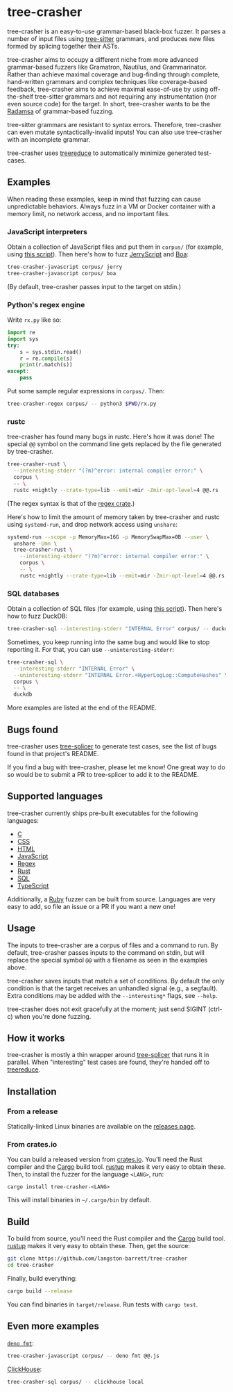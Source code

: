 # tree-crasher

tree-crasher is an easy-to-use grammar-based black-box fuzzer. It parses a
number of input files using [tree-sitter][tree-sitter] grammars, and produces
new files formed by splicing together their ASTs.

tree-crasher aims to occupy a different niche from more advanced grammar-based 
fuzzers like Gramatron, Nautilus, and Grammarinator. Rather than achieve
maximal coverage and bug-finding through complete, hand-written grammars and
complex techniques like coverage-based feedback, tree-crasher aims to achieve
maximal ease-of-use by using off-the-shelf tree-sitter grammars and not
requiring any instrumentation (nor even source code) for the target. In short,
tree-crasher wants to be the [Radamsa][radamsa] of grammar-based fuzzing.

tree-sitter grammars are resistant to syntax errors. Therefore, tree-crasher
can even mutate syntactically-invalid inputs! You can also use tree-crasher
with an incomplete grammar.

tree-crasher uses [treereduce][treereduce] to automatically minimize generated
test-cases.

## Examples

When reading these examples, keep in mind that fuzzing can cause unpredictable
behaviors. Always fuzz in a VM or Docker container with a memory limit, no
network access, and no important files.

### JavaScript interpreters

Obtain a collection of JavaScript files and put them in `corpus/` (for
example, using [this script](./scripts/corpora/js.sh)). Then here's how to fuzz
[JerryScript][jerryscript] and [Boa][boa]:

```sh
tree-crasher-javascript corpus/ jerry
tree-crasher-javascript corpus/ boa
```

(By default, tree-crasher passes input to the target on stdin.)

[boa]: https://github.com/boa-dev/boa
[jerryscript]: https://github.com/jerryscript-project/jerryscript

### Python's regex engine

Write `rx.py` like so:
```python
import re
import sys
try:
    s = sys.stdin.read()
    r = re.compile(s)
    print(r.match(s))
except:
    pass
```

Put some sample regular expressions in `corpus/`. Then:
```sh
tree-crasher-regex corpus/ -- python3 $PWD/rx.py
```

### rustc

tree-crasher has found many bugs in rustc. Here's how it was done! The special
`@@` symbol on the command line gets replaced by the file generated by
tree-crasher.

```sh
tree-crasher-rust \
  --interesting-stderr "(?m)^error: internal compiler error:" \
  corpus \ 
  -- \
  rustc +nightly --crate-type=lib --emit=mir -Zmir-opt-level=4 @@.rs
```

(The regex syntax is that of the
[regex crate](https://docs.rs/regex/latest/regex/).)

Here's how to limit the amount of memory taken by tree-crasher and rustc using
`systemd-run`, and drop network access using `unshare`:

```sh
systemd-run --scope -p MemoryMax=16G -p MemorySwapMax=0B --user \
  unshare -Umn \
  tree-crasher-rust \
    --interesting-stderr "(?m)^error: internal compiler error:" \
    corpus \
    -- \
    rustc +nightly --crate-type=lib --emit=mir -Zmir-opt-level=4 @@.rs
```

### SQL databases

Obtain a collection of SQL files (for example, using
[this script](./scripts/corpora/sql.sh)). Then here's how to fuzz DuckDB:

```sh
tree-crasher-sql --interesting-stderr "INTERNAL Error" corpus/ -- duckdb
```

Sometimes, you keep running into the same bug and would like to stop reporting
it. For that, you can use `--uninteresting-stderr`:
```sh
tree-crasher-sql \
  --interesting-stderr "INTERNAL Error" \
  --uninteresting-stderr "INTERNAL Error.+HyperLogLog::ComputeHashes" \
  corpus \
  -- \
  duckdb
```

More examples are listed at the end of the README.

## Bugs found

tree-crasher uses [tree-splicer][tree-splicer] to generate test cases, see the
list of bugs found in that project's README.

If you find a bug with tree-crasher, please let me know! One great way to do so
would be to submit a PR to tree-splicer to add it to the README.

## Supported languages

tree-crasher currently ships pre-built executables for the following languages:

- [C](./crates/tree-crasher-c)
- [CSS](./crates/tree-crasher-css)
- [HTML](./crates/tree-crasher-html)
- [JavaScript](./crates/tree-crasher-javascript)
- [Regex](./crates/tree-crasher-regex)
- [Rust](./crates/tree-crasher-rust)
- [SQL](./crates/tree-crasher-sql)
- [TypeScript](./crates/tree-crasher-typescript)

Additionally, a [Ruby](./crates/tree-crasher-ruby) fuzzer can be built from
source. Languages are very easy to add, so file an issue or a PR if you want
a new one!

## Usage

The inputs to tree-crasher are a corpus of files and a command to run. By
default, tree-crasher passes inputs to the command on stdin, but will replace
the special symbol `@@` with a filename as seen in the examples above.

tree-crasher saves inputs that match a set of conditions. By default the only
condition is that the target receives an unhandled signal (e.g., a segfault).
Extra conditions may be added with the `--interesting*` flags, see `--help`.

tree-crasher does not exit gracefully at the moment; just send SIGINT (ctrl-c)
when you're done fuzzing.

## How it works

tree-crasher is mostly a thin wrapper around [tree-splicer][tree-splicer] that
runs it in parallel. When "interesting" test cases are found, they're handed
off to [treereduce][treereduce].

## Installation

### From a release

Statically-linked Linux binaries are available on the [releases page][releases].

### From crates.io

You can build a released version from [crates.io][crates-io]. You'll need the
Rust compiler and the [Cargo][cargo] build tool. [rustup][rustup] makes it very
easy to obtain these. Then, to install the fuzzer for the language `<LANG>`,
run:

```
cargo install tree-crasher-<LANG>
```

This will install binaries in `~/.cargo/bin` by default.

## Build

To build from source, you'll need the Rust compiler and the [Cargo][cargo] build
tool. [rustup][rustup] makes it very easy to obtain these. Then, get the source:

```bash
git clone https://github.com/langston-barrett/tree-crasher
cd tree-crasher
```

Finally, build everything:

```bash
cargo build --release
```

You can find binaries in `target/release`. Run tests with `cargo test`.

## Even more examples

[`deno fmt`](https://deno.land/manual@v1.31.3/tools/formatter):
```sh
tree-crasher-javascript corpus/ -- deno fmt @@.js
```

[ClickHouse](https://github.com/ClickHouse/ClickHouse):
```sh
tree-crasher-sql corpus/ -- clickhouse local
```

[cargo]: https://doc.rust-lang.org/cargo/
[crates-io]: https://crates.io/
[radamsa]: https://gitlab.com/akihe/radamsa
[releases]: https://github.com/langston-barrett/tree-crasher/releases
[rustup]: https://rustup.rs/
[tree-sitter]: https://tree-sitter.github.io/tree-sitter/
[tree-splicer]: https://github.com/langston-barrett/tree-splicer
[treereduce]: https://github.com/langston-barrett/treereduce